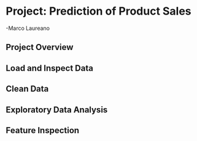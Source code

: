 # Project: Prediction of Product Sales
-Marco Laureano
## Project Overview
## Load and Inspect Data
## Clean Data
## Exploratory Data Analysis
## Feature Inspection
